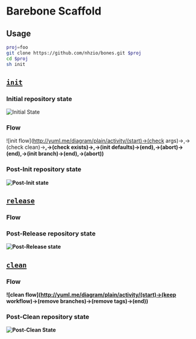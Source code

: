 Barebone Scaffold
===

Usage
---

```sh
proj=foo
git clone https://github.com/nhzio/bones.git $proj
cd $proj
sh init
```

[`init`](init)
---

### Initial repository state
![Initial State](http://yuml.me/diagram/plain/class/[Scaffold]-[Workflow|init;release;clean;],[Workflow]-[Templates|base;development;])

### Flow
![init flow](http://yuml.me/diagram/plain/activity/(start)->(check args)-><a>,<a>->(check clean)-><b>,<a>->(check exists)-><c>,<b>->(init defaults)->(end),<b>->(abort)->(end),<c>->(init branch)->(end),<c>->(abort))

### Post-Init repository state
![Post-Init state](http://yuml.me/diagram/plain;dir:LR/class/[Scaffold]-[Workflow|init;release;clean],[Workflow]-[Templates|base;development;{bg:orange}],[Scaffold]-[Base|.gitattributes;{bg:green}],[Scaffold]-[Development|.gitattributes;{bg:green}],[Templates]->[Development],[Templates]->[Base])

[`release`](release)
---

### Flow

### Post-Release repository state
![Post-Release state](http://yuml.me/diagram/plain;dir:LR/class/[Scaffold]-[Workflow|init;release;clean],[Workflow]-[Templates|base;development],[Scaffold]-[Base|.gitattributes;{bg:orange}],[Scaffold]-[Development|.gitattributes;{bg:orange}],[Scaffold]-[Release{bg:green}],[Release]<-[Development],[Release]<-[Base])

[`clean`](clean)
---

### Flow
![clean flow](http://yuml.me/diagram/plain/activity/(start)->(keep workflow)->(remove branches)->(remove tags)->(end))

### Post-Clean repository state
![Post-Clean State](http://yuml.me/diagram/plain/class/[Scaffold]-[Workflow|init;release;clean;],[Workflow]-[Templates|base;development;])
